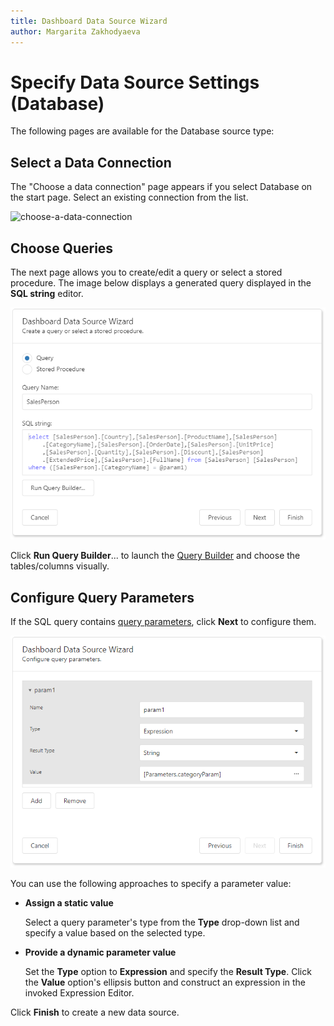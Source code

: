 ```yaml
---
title: Dashboard Data Source Wizard
author: Margarita Zakhodyaeva
---
```

# Specify Data Source Settings (Database)

The following pages are available for the Database source type:

## Select a Data Connection

The "Choose a data connection" page appears if you select Database on the start page. Select an existing connection from the list.

![сhoose-a-data-connection](../../../../../images/dashboard-data-source-wizard-сhoose-a-data-connection.png)

## Choose Queries
The next page allows you to create/edit a query or select a stored procedure. The image below displays a generated query displayed in the **SQL string** editor.

 ![create-a-query](../../../../../images/dashboard-data-source-wizard-create-a-query.png)

 Click **Run Query Builder**... to launch the [Query Builder](../query-builder.md) and choose the tables/columns visually.

 ## Configure Query Parameters
 If the SQL query contains [query parameters](../../../provide-data/working-with-sql-data-sources/pass-query-parameters.md), click **Next** to configure them.

![configure-query-parameters](../../../../../images/dashboard-data-source-wizard-configure-query-parameters.png)

You can use the following approaches to specify a parameter value:

* **Assign a static value** 

  Select a query parameter's type from the **Type** drop-down list and specify a value based on the selected type.

* **Provide a dynamic parameter value**

  Set the **Type** option to **Expression** and specify the **Result Type**. Click the **Value** option's ellipsis button and construct an expression in the invoked Expression Editor.

Click **Finish** to create a new data source.


